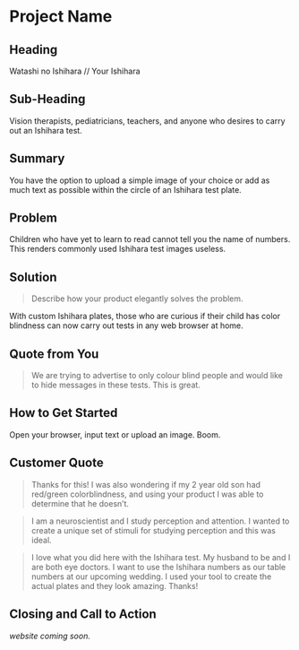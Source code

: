 # Project Name #

<!-- 
> This material was originally posted [here](http://www.quora.com/What-is-Amazons-approach-to-product-development-and-product-management). It is reproduced here for posterities sake.

There is an approach called "working backwards" that is widely used at Amazon. They work backwards from the customer, rather than starting with an idea for a product and trying to bolt customers onto it. While working backwards can be applied to any specific product decision, using this approach is especially important when developing new products or features.

For new initiatives a product manager typically starts by writing an internal press release announcing the finished product. The target audience for the press release is the new/updated product's customers, which can be retail customers or internal users of a tool or technology. Internal press releases are centered around the customer problem, how current solutions (internal or external) fail, and how the new product will blow away existing solutions.

If the benefits listed don't sound very interesting or exciting to customers, then perhaps they're not (and shouldn't be built). Instead, the product manager should keep iterating on the press release until they've come up with benefits that actually sound like benefits. Iterating on a press release is a lot less expensive than iterating on the product itself (and quicker!).

If the press release is more than a page and a half, it is probably too long. Keep it simple. 3-4 sentences for most paragraphs. Cut out the fat. Don't make it into a spec. You can accompany the press release with a FAQ that answers all of the other business or execution questions so the press release can stay focused on what the customer gets. My rule of thumb is that if the press release is hard to write, then the product is probably going to suck. Keep working at it until the outline for each paragraph flows. 

Oh, and I also like to write press-releases in what I call "Oprah-speak" for mainstream consumer products. Imagine you're sitting on Oprah's couch and have just explained the product to her, and then you listen as she explains it to her audience. That's "Oprah-speak", not "Geek-speak".

Once the project moves into development, the press release can be used as a touchstone; a guiding light. The product team can ask themselves, "Are we building what is in the press release?" If they find they're spending time building things that aren't in the press release (overbuilding), they need to ask themselves why. This keeps product development focused on achieving the customer benefits and not building extraneous stuff that takes longer to build, takes resources to maintain, and doesn't provide real customer benefit (at least not enough to warrant inclusion in the press release).
 -->
 
## Heading ##
  <!-- Name the product in a way the reader (i.e. your target customers) will understand. -->

Watashi no Ishihara // Your Ishihara

## Sub-Heading ##
  <!-- Describe who the market for the product is and what benefit they get. One sentence only underneath the title. -->

Vision therapists, pediatricians, teachers, and anyone who desires to carry out an Ishihara test.

## Summary ##
  <!-- Give a summary of the product and the benefit. Assume the reader will not read anything else so make this paragraph good. -->

You have the option to upload a simple image of your choice or add as much text as possible within the circle of an Ishihara test plate.

## Problem ##
  <!-- Describe the problem your product solves. -->

Children who have yet to learn to read cannot tell you the name of numbers. This renders commonly used Ishihara test images useless.

## Solution ##
  > Describe how your product elegantly solves the problem.

With custom Ishihara plates, those who are curious if their child has color blindness can now carry out tests in any web browser at home.

## Quote from You ##
  <!-- A quote from a spokesperson in your company. -->

> We are trying to advertise to only colour blind people and would like to hide messages in these tests. This is great.

## How to Get Started ##
  <!-- Describe how easy it is to get started. -->

Open your browser, input text or upload an image. Boom.

## Customer Quote ##
  <!-- Provide a quote from a hypothetical customer that describes how they experienced the benefit. -->

> Thanks for this! I was also wondering if my 2 year old son had red/green colorblindness, and using your product I was able to determine that he doesn’t.

> I am a neuroscientist and I study perception and attention. I wanted to create a unique set of stimuli for studying perception and this was ideal.

> I love what you did here with the Ishihara test. My husband to be and I are both eye doctors. I want to use the Ishihara numbers as our table numbers at our upcoming wedding. I used your tool to create the actual plates and they look amazing. Thanks!

## Closing and Call to Action ##
  <!-- Wrap it up and give pointers where the reader should go next. -->

_website coming soon._
